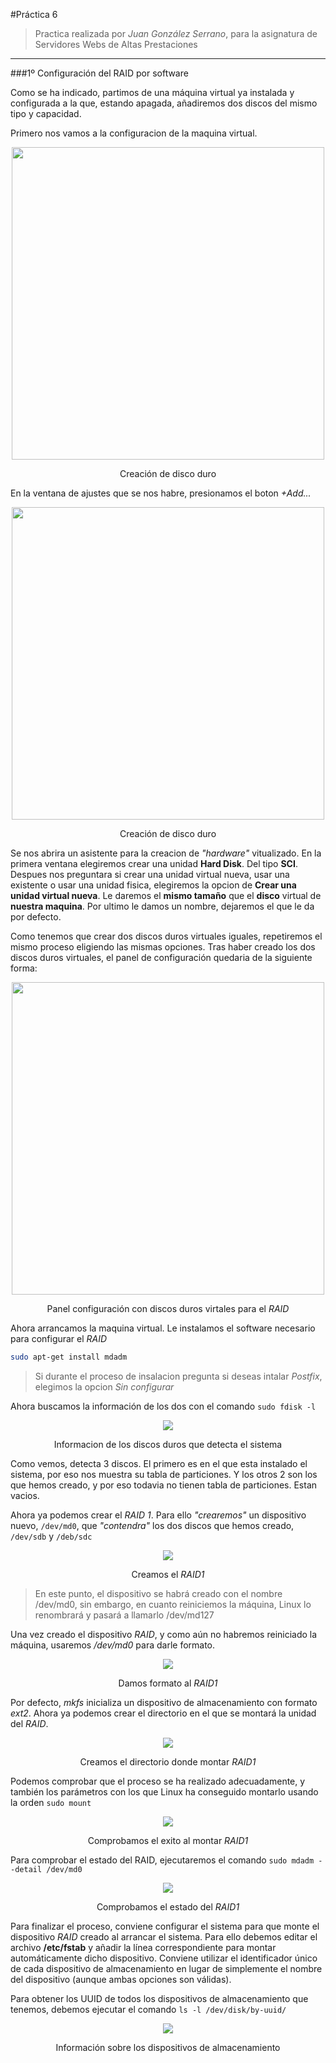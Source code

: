 #Práctica 6
>Practica realizada por *Juan González Serrano*, para la asignatura de Servidores Webs de Altas Prestaciones

***

###1º Configuración del RAID por software

Como se ha indicado, partimos de una máquina virtual ya instalada y configurada a la que, estando apagada, añadiremos dos discos del mismo tipo y capacidad.

Primero nos vamos a la configuracion de la maquina virtual.

<div align="center">
    <img width="500px" src="https://github.com/naujgs/SWAP1516/blob/master/Practicas/Practica6/img/add_hardDisk1.png">
    <p> Creación de disco duro</p>
</div>

En la ventana de ajustes que se nos habre, presionamos el boton *+Add...*

<div align="center">
    <img width="500px" src="https://github.com/naujgs/SWAP1516/blob/master/Practicas/Practica6/img/add_hardDisk2.png">
    <p> Creación de disco duro</p>
</div>

Se nos abrira un asistente para la creacion de *"hardware"* vitualizado. En la primera ventana elegiremos crear una unidad **Hard Disk**. Del tipo **SCI**. Despues nos preguntara si crear una unidad virtual nueva, usar una existente o usar una unidad fisica, elegiremos la opcion de **Crear una unidad virtual nueva**. Le daremos el **mismo tamaño** que el **disco** virtual de **nuestra maquina**. Por ultimo le damos un nombre, dejaremos el que le da por defecto.

Como tenemos que crear dos discos duros virtuales iguales, repetiremos el mismo proceso eligiendo las mismas opciones.
Tras haber creado los dos discos duros virtuales, el panel de configuración quedaria de la siguiente forma:

<div align="center">
    <img width="500px" src="https://github.com/naujgs/SWAP1516/blob/master/Practicas/Practica6/img/add_hardDisk.png">
    <p> Panel configuración con discos duros virtales para el <i>RAID</i></p>
</div>

Ahora arrancamos la maquina virtual.
Le instalamos el software necesario para configurar el *RAID*
```sh
sudo apt-get install mdadm
```

>Si durante el proceso de insalacion pregunta si deseas intalar *Postfix*, elegimos la opcion *Sin configurar*

Ahora buscamos la información de los dos con el comando ```sudo fdisk -l```

<div align="center">
    <img  src="https://github.com/naujgs/SWAP1516/blob/master/Practicas/Practica6/img/hardDisk_info.png">
    <p>Informacion de los discos duros que detecta el sistema</p>
</div>

Como vemos, detecta 3 discos. El primero es en el que esta instalado el sistema, por eso nos muestra su tabla de particiones. Y los otros 2 son los que hemos creado, y por eso todavia no tienen tabla de particiones. Estan vacios.

Ahora ya podemos crear el *RAID 1*. Para ello *"crearemos"* un dispositivo nuevo, ```/dev/md0```, que *"contendra"* los dos discos que hemos creado, ```/dev/sdb``` y ```/deb/sdc```

<div align="center">
    <img  src="https://github.com/naujgs/SWAP1516/blob/master/Practicas/Practica6/img/raid1_create.png">
    <p>Creamos el <i>RAID1</i></p>
</div>

>En este punto, el dispositivo se habrá creado con el nombre /dev/md0, sin embargo, en cuanto reiniciemos la máquina, Linux lo renombrará y pasará a llamarlo /dev/md127

Una vez creado el dispositivo *RAID*, y como aún no habremos reiniciado la máquina, usaremos */dev/md0* para darle formato.

<div align="center">
    <img  src="https://github.com/naujgs/SWAP1516/blob/master/Practicas/Practica6/img/raid1_formato.png">
    <p>Damos formato al <i>RAID1</i></p>
</div>

Por defecto, *mkfs* inicializa un dispositivo de almacenamiento con formato *ext2*. Ahora ya podemos crear el directorio en el que se montará la unidad del *RAID*.

<div align="center">
    <img  src="https://github.com/naujgs/SWAP1516/blob/master/Practicas/Practica6/img/raid1_dir.png">
    <p>Creamos el directorio donde montar <i>RAID1</i></p>
</div>

Podemos comprobar que el proceso se ha realizado adecuadamente, y también los parámetros con los que Linux ha conseguido montarlo usando la orden ```sudo mount```

<div align="center">
    <img  src="https://github.com/naujgs/SWAP1516/blob/master/Practicas/Practica6/img/raid1_dir_comprob.png">
    <p>Comprobamos el exito al montar <i>RAID1</i></p>
</div>

Para comprobar el estado del RAID, ejecutaremos el comando ```sudo mdadm --detail /dev/md0```

<div align="center">
    <img  src="https://github.com/naujgs/SWAP1516/blob/master/Practicas/Practica6/img/raid1_state.png">
    <p>Comprobamos el estado del <i>RAID1</i></p>
</div>

Para finalizar el proceso, conviene configurar el sistema para que monte el dispositivo *RAID* creado al arrancar el sistema. Para ello debemos editar el archivo **/etc/fstab** y añadir la línea correspondiente para montar automáticamente dicho dispositivo. Conviene utilizar el identificador único de cada dispositivo de almacenamiento en lugar
de simplemente el nombre del dispositivo (aunque ambas opciones son válidas).

Para obtener los UUID de todos los dispositivos de almacenamiento que tenemos, debemos ejecutar el comando ```ls -l /dev/disk/by-uuid/```

<div align="center">
    <img  src="https://github.com/naujgs/SWAP1516/blob/master/Practicas/Practica6/img/raid1_info_hardDisk.png">
    <p>Información sobre los dispositivos de almacenamiento</p>
</div>
